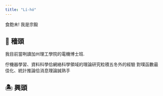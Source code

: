 ```yaml
---
title: "Lí-hó"
---
```




食飽未! 我是宗毅


## :rocket: 穡頭
我目前當咧讀加州理工學院的電機博士班.

佇機器學習、資料科學佮網絡科學領域的理論研究粒積五冬外的經驗
對噗函數最佳化、統計推論佮消息理論誠熟手


## :desert_island: 興頭
